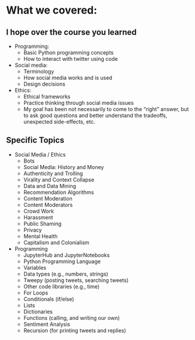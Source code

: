 # What we covered:

## I hope over the course you learned
- Programming:
  - Basic Python programming concepts
  - How to interact with twitter using code
- Social media:
  - Terminology
  - How social media works and is used
  - Design decisions
- Ethics:
  - Ethical frameworks
  - Practice thinking through social media issues
  - My goal has been not necessarily to come to the “right” answer, but to ask good questions and better understand the tradeoffs, unexpected side-effects, etc.


## Specific Topics
- Social Media / Ethics
  - Bots
  - Social Media: History and Money
  - Authenticity and Trolling
  - Virality and Context Collapse
  - Data and Data Mining
  - Recommendation Algorithms
  - Content Moderation
  - Content Moderators
  - Crowd Work
  - Harassment
  - Public Shaming
  - Privacy
  - Mental Health
  - Capitalism and Colonialism
- Programming
  - JupyterHub and JupyterNotebooks
  - Python Programming Language
  - Variables
  - Data types (e.g., numbers, strings)
  - Tweepy (posting tweets, searching tweets)
  - Other code libraries (e.g., time)
  - For Loops
  - Conditionals (if/else)
  - Lists
  - Dictionaries
  - Functions (calling, and writing our own)
  - Sentiment Analysis
  - Recursion (for printing tweets and replies)
